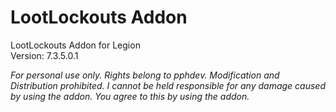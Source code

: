 # LootLockouts Addon
LootLockouts Addon for Legion<br>
Version: 7.3.5.0.1

<i>For personal use only. Rights belong to pphdev. Modification and Distribution prohibited. I cannot be held responsible for any damage caused by using the addon. You agree to this by using the addon.</i>
